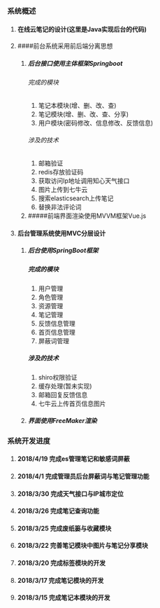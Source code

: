 ### 系统概述
1. #### 在线云笔记的设计(这里是Java实现后台的代码)
2. ####前台系统采用前后端分离思想
   1. ##### 后台接口使用主体框架Springboot
      ###### 完成的模块
      1. 笔记本模块(增、删、改、查)
      1. 笔记模块(增、删、改、查、分享)
      1. 用户模块(密码修改、信息修改、反馈信息)
      ###### 涉及的技术
      1. 邮箱验证
      1. redis存放验证码
      1. 获取访问Ip地址调用知心天气接口
      1. 图片上传到七牛云
      1. 搜索elasticsearch上传笔记
      1. 替换非法评论词
   1. #####前端界面渲染使用MVVM框架Vue.js
3. #### 后台管理系统使用MVC分层设计
   1. ##### 后台使用SpringBoot框架
      ##### 完成的模块
      1. 用户管理
      1. 角色管理
      1. 资源管理
      1. 笔记管理
      1. 反馈信息管理
      1. 首页信息管理
      1. 屏蔽词管理
      ##### 涉及的技术
      1. shiro权限验证
      1. 缓存处理(暂未实现)
      1. 邮箱回复反馈信息
      1. 七牛云上传首页信息图片
   1. ##### 界面使用FreeMaker渲染

### 系统开发进度
1. #### 2018/4/19 完成es管理笔记和敏感词屏蔽
1. #### 2018/4/1  完成管理员后台屏蔽词与笔记管理功能
1. #### 2018/3/30 完成天气接口与IP城市定位
1. #### 2018/3/26 完成笔记查询功能
1. #### 2018/3/25 完成废纸篓与收藏模块
1. #### 2018/3/22 完善笔记模块中图片与笔记分享模块
1. #### 2018/3/20 完成标签模块的开发
1. #### 2018/3/17 完成笔记模块的开发
1. #### 2018/3/15 完成笔记本模块的开发

   